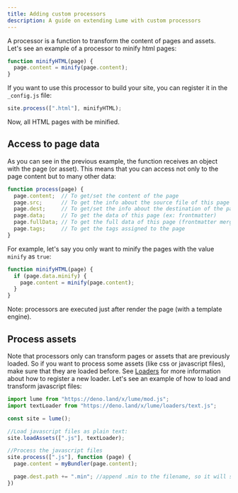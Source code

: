 ```yaml
---
title: Adding custom processors
description: A guide on extending Lume with custom processors
---
```


A processor is a function to transform the content of pages and assets.
Let's see an example of a processor to minify html pages:

```js
function minifyHTML(page) {
  page.content = minify(page.content);
}
```

If you want to use this processor to build your site, you can register it in the `_config.js` file:

```js
site.process([".html"], minifyHTML);
```

Now, all HTML pages with be minified.

## Access to page data

As you can see in the previous example, the function receives an object with the page (or asset). This means that you can access not only to the page content but to many other data:

```js
function process(page) {
  page.content;  // To get/set the content of the page
  page.src;      // To get the info about the source file of this page
  page.dest;     // To get/set the info about the destination of the page
  page.data;     // To get the data of this page (ex: frontmatter)
  page.fullData; // To get the full data of this page (frontmatter merged with _data)
  page.tags;     // To get the tags assigned to the page
}
```

For example, let's say you only want to minify the pages with the value `minify` as `true`:

```js
function minifyHTML(page) {
  if (page.data.minify) {
    page.content = minify(page.content);
  }
}
```

Note: processors are executed just after render the page (with a template engine).

## Process assets

Note that processors only can transform pages or assets that are previously loaded. So if you want to process some assets (like css or javascript files), make sure that they are loaded before. See [Loaders](/advanced/loaders/) for more information about how to register a new loader. Let's see an example of how to load and transform javascript files:

```js
import lume from "https://deno.land/x/lume/mod.js";
import textLoader from "https://deno.land/x/lume/loaders/text.js";

const site = lume();

//Load javascript files as plain text:
site.loadAssets([".js"], textLoader);

//Process the javascript files
site.process([".js"], function (page) {
  page.content = myBundler(page.content);

  page.dest.path += ".min"; //append .min to the filename, so it will saved as example.min.js
})
```
